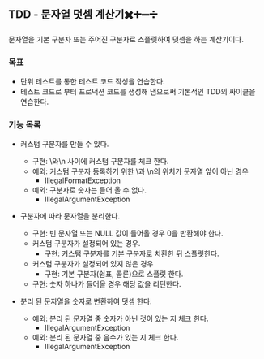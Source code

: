 ## TDD - 문자열 덧셈 계산기✖️➕➖➗

문자열을 기본 구분자 또는 주어진 구분자로 스플릿하여 덧셈을 하는 계산기이다.

### 목표

- 단위 테스트를 통한 테스트 코드 작성을 연습한다.
- 테스트 코드로 부터 프로덕션 코드를 생성해 냄으로써 기본적인 TDD의 싸이클을 연습한다.

### 기능 목록

- 커스텀 구분자를 만들 수 있다.
    - 구현: \\와\n 사이에 커스텀 구분자를 체크 한다.
    - 예외: 커스텀 구분자 등록하기 위한 \\과 \n의 위치가 문자열 앞이 아닌 경우
        - IllegalFormatException
    - 예외: 구분자로 숫자는 들어 올 수 없다.
        - IllegalArgumentException

- 구분자에 따라 문자열을 분리한다.
    - 구현: 빈 문자열 또는 NULL 값이 들어올 경우 0을 반환해야 한다.
    - 커스텀 구분자가 설정되어 있는 경우.
        - 구현: 커스텀 구분자를 기본 구분자로 치환한 뒤 스플릿한다.   
    - 커스텀 구분자가 설정되어 있지 않은 경우
        - 구현: 기본 구분자(쉼표, 콜론)으로 스플릿 한다.
    - 구현: 숫자 하나가 들어올 경우 해당 값을 리턴한다.

- 분리 된 문자열을 숫자로 변환하여 덧셈 한다.
    - 예외: 분리 된 문자열 중 숫자가 아닌 것이 있는 지 체크 한다.
        - IllegalArgumentException
    - 예외: 분리 된 문자열 중 음수가 있는 지 체크 한다.
        - IllegalArgumentException
